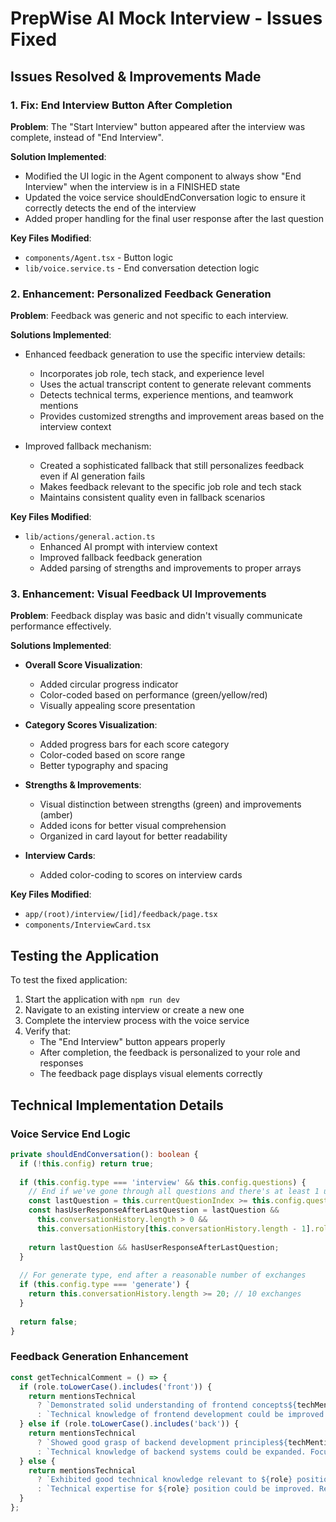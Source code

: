 # PrepWise AI Mock Interview - Issues Fixed

## Issues Resolved & Improvements Made

### 1. Fix: End Interview Button After Completion

**Problem**: The "Start Interview" button appeared after the interview was complete, instead of "End Interview".

**Solution Implemented**:
- Modified the UI logic in the Agent component to always show "End Interview" when the interview is in a FINISHED state
- Updated the voice service shouldEndConversation logic to ensure it correctly detects the end of the interview
- Added proper handling for the final user response after the last question

**Key Files Modified**:
- `components/Agent.tsx` - Button logic
- `lib/voice.service.ts` - End conversation detection logic

### 2. Enhancement: Personalized Feedback Generation

**Problem**: Feedback was generic and not specific to each interview.

**Solutions Implemented**:
- Enhanced feedback generation to use the specific interview details:
  - Incorporates job role, tech stack, and experience level
  - Uses the actual transcript content to generate relevant comments
  - Detects technical terms, experience mentions, and teamwork mentions
  - Provides customized strengths and improvement areas based on the interview context

- Improved fallback mechanism:
  - Created a sophisticated fallback that still personalizes feedback even if AI generation fails
  - Makes feedback relevant to the specific job role and tech stack
  - Maintains consistent quality even in fallback scenarios

**Key Files Modified**:
- `lib/actions/general.action.ts`
  - Enhanced AI prompt with interview context
  - Improved fallback feedback generation
  - Added parsing of strengths and improvements to proper arrays

### 3. Enhancement: Visual Feedback UI Improvements

**Problem**: Feedback display was basic and didn't visually communicate performance effectively.

**Solutions Implemented**:
- **Overall Score Visualization**:
  - Added circular progress indicator
  - Color-coded based on performance (green/yellow/red)
  - Visually appealing score presentation

- **Category Scores Visualization**:
  - Added progress bars for each score category
  - Color-coded based on score range
  - Better typography and spacing

- **Strengths & Improvements**:
  - Visual distinction between strengths (green) and improvements (amber)
  - Added icons for better visual comprehension
  - Organized in card layout for better readability

- **Interview Cards**:
  - Added color-coding to scores on interview cards

**Key Files Modified**:
- `app/(root)/interview/[id]/feedback/page.tsx`
- `components/InterviewCard.tsx`

## Testing the Application

To test the fixed application:
1. Start the application with `npm run dev`
2. Navigate to an existing interview or create a new one
3. Complete the interview process with the voice service
4. Verify that:
   - The "End Interview" button appears properly
   - After completion, the feedback is personalized to your role and responses
   - The feedback page displays visual elements correctly

## Technical Implementation Details

### Voice Service End Logic
```typescript
private shouldEndConversation(): boolean {
  if (!this.config) return true;
  
  if (this.config.type === 'interview' && this.config.questions) {
    // End if we've gone through all questions and there's at least 1 user response after last question
    const lastQuestion = this.currentQuestionIndex >= this.config.questions.length;
    const hasUserResponseAfterLastQuestion = lastQuestion && 
      this.conversationHistory.length > 0 && 
      this.conversationHistory[this.conversationHistory.length - 1].role === 'user';
    
    return lastQuestion && hasUserResponseAfterLastQuestion;
  }
  
  // For generate type, end after a reasonable number of exchanges
  if (this.config.type === 'generate') {
    return this.conversationHistory.length >= 20; // 10 exchanges
  }
  
  return false;
}
```

### Feedback Generation Enhancement
```typescript
const getTechnicalComment = () => {
  if (role.toLowerCase().includes('front')) {
    return mentionsTechnical 
      ? `Demonstrated solid understanding of frontend concepts${techMentions.length > 0 ? ` including ${techMentions.join(', ')}` : ''}. Explanations were well-articulated.`
      : `Technical knowledge of frontend development could be improved. Consider deepening your understanding of ${techStack.join(', ')}.`;
  } else if (role.toLowerCase().includes('back')) {
    return mentionsTechnical
      ? `Showed good grasp of backend development principles${techMentions.length > 0 ? ` with knowledge of ${techMentions.join(', ')}` : ''}. Explanations were technically sound.`
      : `Technical knowledge of backend systems could be expanded. Focus on strengthening your understanding of ${techStack.join(', ')}.`;
  } else {
    return mentionsTechnical
      ? `Exhibited good technical knowledge relevant to ${role} position${techMentions.length > 0 ? ` including ${techMentions.join(', ')}` : ''}. Provided clear explanations.`
      : `Technical expertise for ${role} position could be improved. Recommend studying ${techStack.join(', ')} more deeply.`;
  }
};
```
